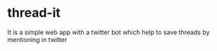 # thread-it
It is a simple web app with a twitter bot which help to save threads by mentioning in twitter
